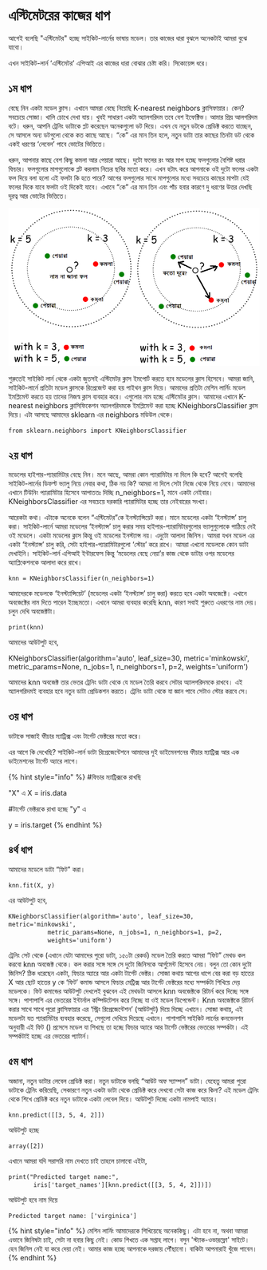 # এস্টিমেটরের কাজের ধাপ

আগেই বলেছি "এস্টিমেটর" হচ্ছে সাইকিট-লার্নের ভাষায় মডেল। তার কাজের ধারা বুঝলে অনেকটাই আমরা বুঝে যাবো। 

এখন সাইকিট-লার্ন ‘এস্টিমেটর’ এপিআই এর কাজের ধারা বোঝার চেষ্টা করি। সিকোয়েন্স ধরে।

## ১ম ধাপ

বেছে নিন একটা মডেল ক্লাস। এখানে আমরা বেছে নিয়েছি K-nearest neighbors ক্লাসিফায়ার। কেন? সবচেয়ে সোজা। খালি চোখে দেখা যায়। খুবই সাধারণ একটা অ্যালগরিদম তবে বেশ ইফেক্টিভ। আমার প্রিয় আলগরিদম বটে। ধরুন, আপনি ট্রেনিং ডাটাকে প্লট করেছেন অনেকগুলো ডট দিয়ে। এখন যে নতুন ডটকে প্রেডিক্ট করতে যাচ্ছেন, সে আসলে অন্য ডটগুলো থেকে কত কাছে আছে। “কে” এর মান তিন হলে, নতুন ডাটা তার কাছের তিনটা ডট থেকে একই ধরণের ‘লেবেল’ পাবে ভোটের ভিত্তিতে। 

ধরুন, আপনার কাছে বেশ কিছু কমলা আর পেয়ারা আছে। দুটো ফলের রং আর মাপ হচ্ছে ফলগুলোর বৈশিষ্ট ধরার ফিচার। ফলগুলোর মাপগুলোকে প্লট করলাম নিচের ছবির মতো করে। এখন হটাৎ করে আপনাকে ওই দুটো ফলের একটা ফল দিয়ে বলা হলো এই ফলটা কি হতে পারে? আগের ফলগুলোর সাথে মাপগুলোর মধ্যে সবচেয়ে কাছের মাপটা যেই ফলের দিকে যাবে ফলটা ওই দিকেই যাবে। এখানে “কে” এর মান তিন এবং পাঁচ হবার কারণে দু ধরণের উত্তর দেখছি দূরত্ব আর ভোটের ভিত্তিতে। 

![&#x9B8;&#x9BE;&#x9A6;&#x9BE; &#x985;&#x982;&#x9B6; \(&#x9A8;&#x9BE;&#x9AE; &#x9A8;&#x9BE; &#x99C;&#x9BE;&#x9A8;&#x9BE; &#x9AB;&#x9B2;\) &#x995;&#x9C7; &#x9AA;&#x9CD;&#x9B0;&#x9C7;&#x9A1;&#x9BF;&#x995;&#x9CD;&#x99F; &#x995;&#x9B0;&#x9A4;&#x9C7; &#x9B9;&#x9AC;&#x9C7; &#x986;&#x9AE;&#x9BE;&#x9A6;&#x9C7;&#x9B0; ](../.gitbook/assets/0_3grzvgob3-l4t5ow.png)

শুরুতেই সাইকিট লার্ন থেকে একটা জুতসই এস্টিমেটর ক্লাস ইমপোর্ট করতে হবে মডেলের ক্লাস হিসেবে। আমরা জানি, সাইকিট-লার্নে প্রতিটা মডেল ক্লাসকে রিপ্রেজেন্ট করা হয় পাইথন ক্লাস দিয়ে। আমাদের প্রতিটা মেশিন লার্নিং মডেল ইমপ্লিমেন্ট করতে হয় তাদের নিজস্ব ক্লাস ব্যবহার করে। এগুলোর নাম হচ্ছে এস্টিমেটর ক্লাস। আমাদের এখানে K-nearest neighbors ক্লাসিফিকেশন অ্যালগরিদমকে ইমপ্লিমেন্ট করা হচ্ছে KNeighborsClassifier ক্লাস দিয়ে। এটা আসছে আমাদের sklearn এর neighbors মডিউল থেকে।

```text
from sklearn.neighbors import KNeighborsClassifier
```

## ২য় ধাপ

মডেলের হাইপার-প্যারামিটার বেছে নিন। মনে আছে, আমরা কোন প্যারামিটার না দিলে কি হবে? আগেই বলেছি সাইকিট-লার্নের ডিফল্ট ভ্যালু নিয়ে নেবার কথা, ঠিক নয় কি? আমরা না দিলে সেটা নিজে থেকে নিয়ে নেবে। আমাদের এখানে টিউনিং প্যারামিটার হিসেবে আপাততঃ দিচ্ছি n\_neighbors=1, মানে একটা নেইবার। KNeighborsClassifier এর সবচেয়ে দরকারি প্যারামিটার হচ্ছে তার নেইবারের সংখ্যা।

আরেকটা কথা। এটাকে অনেকে বলেন “এস্টিমেটর”কে ইনস্ট্যান্সিয়েট করা। মানে মডেলের একটা ‘ইনস্ট্যান্স’ চালু করা। সাইকিট-লার্নে আমরা মডেলের ‘ইনস্ট্যান্স’ চালু করার সময় হাইপার-প্যারামিটারগুলোর ভ্যালুগুলোকে পাঠিয়ে দেই ওই মডেলে। একটা মডেলের ক্লাস কিন্তু ওই মডেলের ইনস্ট্যান্স নয়। এদুটো আলাদা জিনিস। আমরা যখন মডেল এর একটা ‘ইনস্ট্যান্স’ চালু করি, সেটা হাইপার-প্যারামিটারগুলো ‘স্টোর’ করে রাখে। আমরা এখনো মডেলকে কোন ডাটা দেখাইনি। সাইকিট-লার্ন এপিআই ইন্টারফেস কিন্তু ‘মডেলের বেছে নেয়া’র কাজ থেকে ডাটার ওপর মডেলের অ্যাপ্লিকেশনকে আলাদা করে রাখে। 

```text
knn = KNeighborsClassifier(n_neighbors=1)
```

আমাদেরকে মডেলকে ‘ইনস্ট্যান্সিয়েট’ \(মডেলের একটা ‘ইনস্ট্যান্স’ চালু করা\) করতে হবে একটা অবজেক্টে। এখানে অবজেক্টের নাম দিতে পারেন ইচ্ছেমতো। এখানে আমরা ব্যবহার করেছি knn, কারণ সবাই শুরুতে এধরণের নাম দেয়। চলুন দেখি অবজেক্টটা।

```text
print(knn)
```

আমাদের আউটপুট হবে,

KNeighborsClassifier\(algorithm='auto', leaf\_size=30, metric='minkowski', metric\_params=None, n\_jobs=1, n\_neighbors=1, p=2, weights='uniform'\)

আমাদের knn অবজেক্ট তার ভেতর ট্রেনিং ডাটা থেকে যে মডেল তৈরি করবে সেটার অ্যালগরিদমকে রাখবে। এই অ্যালগরিদমই ব্যবহার হবে নতুন ডাটা প্রেডিকশন করতে। ট্রেনিং ডাটা থেকে যা জ্ঞান পাবে সেটাও স্টোর করবে সে।

## ৩য় ধাপ

ডাটাকে সাজাই ফীচার ম্যাট্রিক্স এবং টার্গেট ভেক্টরের মতো করে।

এর আগে কি দেখেছি? সাইকিট-লার্ন ডাটা রিপ্রেজেন্টেশনে আমাদের দুই ডাইমেনশনের ফীচার ম্যাট্রিক্স আর এক ডাইমেশনের টার্গেট অ্যারে লাগে।

{% hint style="info" %}
\#ফিচার ম্যাট্রিক্সকে রাখছি 

"X" এ X = iris.data

\#টার্গেট ভেক্টরকে রাখা হচ্ছে "y" এ 

y = iris.target
{% endhint %}

## ৪র্থ ধাপ

আমাদের মডেলে ডাটা “ফিট” করা।

```text
knn.fit(X, y)
```

এর আউটপুট হবে,

```text
KNeighborsClassifier(algorithm='auto', leaf_size=30, metric='minkowski',
           metric_params=None, n_jobs=1, n_neighbors=1, p=2,
           weights='uniform')
```

ট্রেনিং সেট থেকে \(এখানে যেটা আমাদের পুরো ডাটা, ১৫০টা রেকর্ড\) মডেল তৈরি করতে আমরা “ফিট” মেথড কল করবো knn অবজেক্ট থেকে। কল করার সঙ্গে সঙ্গে সে দুটো জিনিসকে আর্গুমেন্ট হিসেবে নেয়। বলুন তো কোন দুটো জিনিস? ঠিক ধরেছেন একটা, ফিচার অ্যারে আর একটা টার্গেট ভেক্টর। সোজা কথায় আগের ধাপে বের করা বড় হাতের X আর ছোট হাতের y কে ‘ফিট’ কমান্ড আসলে ফিচার মেট্রিক্স আর টার্গেট ভেক্টরের মধ্যে সম্পর্কটা শিখিয়ে দেয়় মডেলকে। ফিট কমান্ডের আউটপুট দেখলেই বুঝবেন এই মেথডটা আসলে knn অবজেক্টকে রিটার্ন করে দিচ্ছে সঙ্গে সঙ্গে। পাশাপাশি এর ভেতরের ইন্টার্নাল কম্পিউটেশন করে নিচ্ছে যা ওই মডেল ডিপেন্ডেন্ট। Knn অবজেক্টকে রিটার্ন করার সাথে সাথে পুরো ক্লাসিফায়ার এর ‘স্ট্রিং রিপ্রেজেন্টেশন’ \(আউটপুট\) দিয়ে দিচ্ছে এখানে। সোজা কথায়, এই মডেলটা যত প্যারামিটার ব্যবহার করেছে, সেগুলো দেখিয়ে দিয়েছে এখানে। পাশাপাশি সাইকিট লার্নের কনভেনশন অনুযায়ী এই ফিট \(\) প্রসেসে মডেল যা শিখছে তা হচ্ছে ফিচার অ্যারে আর টার্গেট ভেক্টরের ভেতরের সম্পর্কটা। এই সম্পর্কটাই হচ্ছে এর ভেতরের প্যাটার্ন। 

## ৫ম ধাপ

অজানা, নতুন ডাটার লেবেল প্রেডিক্ট করা। নতুন ডাটাকে বলছি “আউট অফ স্যাম্পল” ডাটা। যেহেতু আমরা পুরো ডাটাকে ট্রেনিং করিয়েছি, সেকারণে নতুন একটা ডাটা থেকে প্রেডিক্ট করে দেখবো সেটা কাজ করে কিনা? এই মডেল ট্রেনিং থেকে শিখে প্রেডিক্ট করে নতুন ডাটাকে একটা লেবেল দিয়ে। আউটপুট দিচ্ছে একটা নামপাই অ্যারে। 

```text
knn.predict([[3, 5, 4, 2]])
```

আউটপুট হচ্ছে 

```text
array([2])
```

এখানে আমরা যদি সরাসরি নাম দেখতে চাই তাহলে চালাবো এইটা,

```text
print("Predicted target name:",
       iris['target_names'][knn.predict([[3, 5, 4, 2]])])
```

আউটপুট হবে নাম দিয়ে

```text
Predicted target name: ['virginica']
```

{% hint style="info" %}
মেশিন লার্নিং আমাদেরকে শিখিয়েছে অনেককিছু। এটা হবে না, অথবা আমরা এভাবে জিনিষটা চাই, সেটা না হবার কিছু নেই। কোড শিখতে এক সপ্তাহ লাগে। বসুন 'স্ট্যাক-ওভারফ্লো' সাইটে। হেন জিনিস নেই যা করে দেয়া নেই। আমার কাজ হচ্ছে আপনাকে দরজায় পৌঁছানো। বাকিটা আপনারাই খুঁজে পাবেন। 
{% endhint %}



